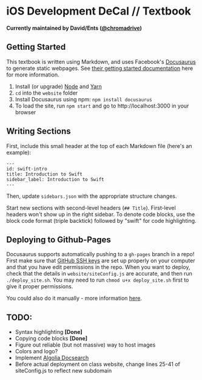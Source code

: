 # iOS Development DeCal // Textbook

**Currently maintained by David/Ents ([@chromadrive](https://github.com/chromadrive))**

## Getting Started

This textbook is written using Markdown, and uses Facebook's [Docusaurus](https://github.com/facebook/Docusaurus) to generate static webpages. See [their getting started documentation](https://docusaurus.io/docs/en/installation) here for more information.

1) Install (or upgrade) [Node](https://nodejs.org/en/download/) and [Yarn](https://yarnpkg.com/en/docs/install)
2) `cd` into the `website` folder
3) Install Docusaurus using npm: `npm install docusaurus`
4) To load the site, run `npm start` and go to http://localhost:3000 in your browser

## Writing Sections

First, include this small header at the top of each Markdown file (here's an example):

```
---
id: swift-intro
title: Introduction to Swift
sidebar_label: Introduction to Swift
---
```

Then, update `sidebars.json` with the appropriate structure changes.

Start new sections with second-level headers (`## Title`). First-level headers won't show up in the right sidebar. To denote code blocks, use the block code format (triple backtick) followed by "swift" for code highlighting.

## Deploying to Github-Pages

Docusaurus supports automatically pushing to a `gh-pages` branch in a repo! First make sure that [GitHub SSH keys](https://help.github.com/articles/generating-a-new-ssh-key-and-adding-it-to-the-ssh-agent/) are set up properly on your computer and that you have edit permissions in the repo. When you want to deploy, check that the details in `website/siteConfig.js` are accurate, and then run `./deploy_site.sh`. You may need to run `chmod u+x deploy_site.sh` first to give it proper permissions.


You could also do it manually - more information [here](https://github.com/facebook/Docusaurus/blob/master/docs/getting-started-publishing.md).


## TODO:
- Syntax highlighting **[Done]**
- Copying code blocks **[Done]**
- Figure out reliable (but not massive) way to host images
- Colors and logo?
- Implement [Algolia Docsearch](https://community.algolia.com/docsearch/)
- Before actual deployment on class website, change lines 25-41 of siteConfig.js to reflect new subdomain